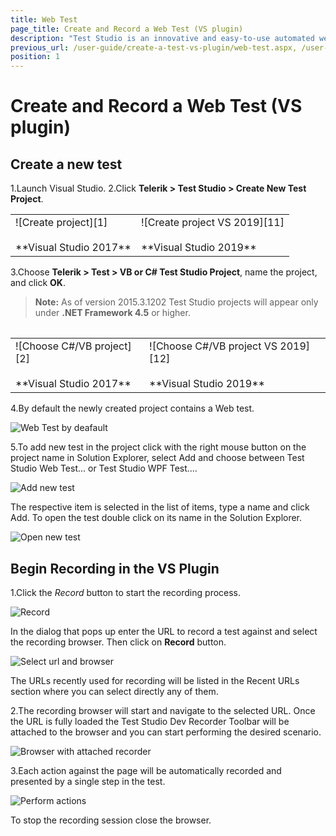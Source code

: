 ```yaml
---
title: Web Test
page_title: Create and Record a Web Test (VS plugin)
description: "Test Studio is an innovative and easy-to-use automated web, WPF and load testing solution. Test Studio tests support essential technologies like ASP.NET AJAX, Silverlight, PHP and MVC. HTML5, Testing framework, functional testing, performance testing, load testing, exploratory testing, manual testing."
previous_url: /user-guide/create-a-test-vs-plugin/web-test.aspx, /user-guide/create-a-test-vs-plugin/web-test
position: 1
---
```

# Create and Record a Web Test (VS plugin) #

## Create a new test ##

1.Launch Visual Studio.
2.Click __Telerik > Test Studio > Create New Test Project__.

<table id=no-table>
	<tr>
		<td>![Create project][1] <br><br>**Visual Studio 2017**</td>
		<td>![Create project VS 2019][11]<br><br>**Visual Studio 2019**</td>
	</tr>
<table>

3.Choose __Telerik > Test > VB or C# Test Studio Project__, name the project, and click __OK__.<br> 

> **Note:** As of version 2015.3.1202 Test Studio projects will appear only under **.NET Framework 4.5** or higher.

<table id=no-table>
	<tr>
		<td>![Choose C#/VB project][2]<br><br>**Visual Studio 2017**</td>
		<td>![Choose C#/VB project VS 2019][12]<br><br>**Visual Studio 2019**</td>
	</tr>
<table>

4.By default the newly created project contains a Web test.

![Web Test by deafault](/img/getting-started/create-test-vsplugin/web-test/web-test-by-default.png)

5.To add new test in the project click with the right mouse button on the project name in Solution Explorer, select Add and choose between Test Studio Web Test... or Test Studio WPF Test....

![Add new test](/img/getting-started/create-test-vsplugin/web-test/add-new-test.png)

The respective item is selected in the list of items, type a name and click Add. To open the test double click on its name in the Solution Explorer.

![Open new test](/img/getting-started/create-test-vsplugin/web-test/open-new-test.png)

## Begin Recording in the VS Plugin ##

1.Click the _Record_ button to start the recording process.

![Record][3]

In the dialog that pops up enter the URL to record a test against and select the recording browser. Then click on __Record__ button.

![Select url and browser](/img/getting-started/create-test-vsplugin/web-test/enter-url.png)

The URLs recently used for recording will be listed in the Recent URLs section where you can select directly any of them.

2.The recording browser will start and navigate to the selected URL. Once the URL is fully loaded the Test Studio Dev Recorder Toolbar will be attached to the browser and you can start performing the desired scenario.

![Browser with attached recorder][6]

3.Each action against the page will be automatically recorded and presented by a single step in the test.

![Perform actions](/img/getting-started/create-test-vsplugin/web-test/recorded-steps.png)

To stop the recording session close the browser.

[1]: /img/getting-started/create-test-vsplugin/web-test/fig1.png
[2]: /img/getting-started/create-test-vsplugin/web-test/fig2.png
[3]: /img/getting-started/create-test-vsplugin/web-test/fig3.png
[4]: /img/getting-started/create-test-vsplugin/web-test/fig4.png
[5]: /img/getting-started/create-test-vsplugin/web-test/fig5.png
[6]: /img/getting-started/create-test-vsplugin/web-test/fig6.png
[7]: /img/getting-started/create-test-vsplugin/web-test/fig7.png
[11]: /img/getting-started/create-test-vsplugin/wpf-test/fig11.png
[12]: /img/getting-started/create-test-vsplugin/wpf-test/fig12.png